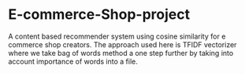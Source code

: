 # E-commerce-Shop-project
A content based recommender system using cosine similarity for e commerce shop creators. The approach used here is TFIDF vectorizer where we take bag of words method a one step further by taking into account importance of words into a file. 
